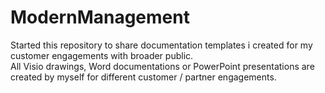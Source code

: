 # ModernManagement
Started this repository to share documentation templates i created for my customer engagements with broader public.<br>
All Visio drawings, Word documentations or PowerPoint presentations are created by myself for different customer / partner engagements.

